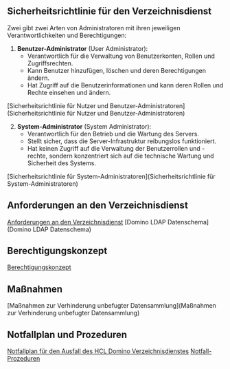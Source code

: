 ## Sicherheitsrichtlinie für den Verzeichnisdienst

Zwei gibt zwei Arten von Administratoren mit ihren jeweiligen Verantwortlichkeiten und Berechtigungen:

1. **Benutzer-Administrator** (User Administrator):
   - Verantwortlich für die Verwaltung von Benutzerkonten, Rollen und Zugriffsrechten.
   - Kann Benutzer hinzufügen, löschen und deren Berechtigungen ändern.
   - Hat Zugriff auf die Benutzerinformationen und kann deren Rollen und Rechte einsehen und ändern.

[Sicherheitsrichtlinie für Nutzer und Benutzer-Administratoren](Sicherheitsrichtlinie für Nutzer und Benutzer-Administratoren)

2. **System-Administrator** (System Administrator):
   - Verantwortlich für den Betrieb und die Wartung des Servers.
   - Stellt sicher, dass die Server-Infrastruktur reibungslos funktioniert.
   - Hat keinen Zugriff auf die Verwaltung der Benutzerrollen und -rechte, sondern konzentriert sich auf die technische Wartung und Sicherheit des Systems.

[Sicherheitsrichtlinie für System-Administratoren](Sicherheitsrichtlinie für System-Administratoren)

## Anforderungen an den Verzeichnisdienst

[Anforderungen an den Verzeichnisdienst](Anforderungen)
[Domino LDAP Datenschema](Domino LDAP Datenschema)

## Berechtigungskonzept

[Berechtigungskonzept](Berechtigungskonzept)

## Maßnahmen

[Maßnahmen zur Verhinderung unbefugter Datensammlung](Maßnahmen zur Verhinderung unbefugter Datensammlung)

## Notfallplan und Prozeduren
[Notfallplan für den Ausfall des HCL Domino Verzeichnisdienstes](Notfallplan)
[Notfall-Prozeduren](Notfall-Prozeduren)
